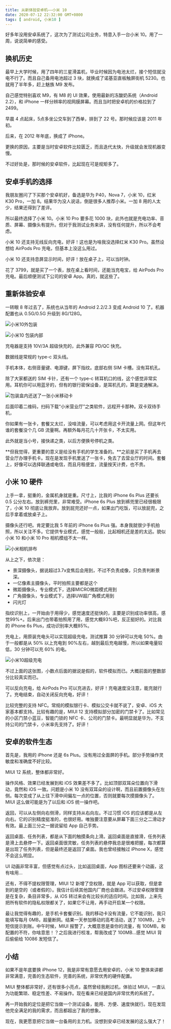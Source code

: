 ```yaml
---
title: 从新体验安卓机——小米 10
date: 2020-07-12 22:32:00 GMT+0800
tags: [ android, 小米10 ]
---
```


好多年没用安卓系统了，这次为了测试公司业务，特意入手一台小米 10。用了一周，说说简单的感受。

<!-- truncate -->

## 换机历史

最早上大学时候，用了四年的三星滑盖机，毕业时候因为电池太烂，接个短信就没电不行了。而且自己备用电池超过 3 块，就换成了诺基亚直板触屏街机 5230。也就用了半年多，赶上魅族 M9 发布。

自己感觉特别喜欢 M9，有 M8 的 UI 效果，使用最新的冻酸奶系统（Android 2.2），和 iPhone 一样分辨率的视网膜屏幕。而且当时把安卓机的价格拉到了 2499。

早晨 4 点起床，5点多坐公交车到了西单，排到了 22 号。那时候应该是 2011 年初。

后来，在 2012 年年底，换成了 iPhone。

更换的原因，主要是当时安卓软件比较匮乏，而且迭代太快，升级就会发现机器变慢。

不过好处是，那时候的安卓软件，比起现在可是规矩多了。

## 安卓手机的选择

我朋友圈问了下买那个安卓机好，备选是华为 P40，Nova 7，小米 10，红米 K30 Pro，一加 8。结果华为没人说话，倒是很多人推荐小米。一加 8 用的人太少，结果还得到了差评。

所以最终选择了小米 10。小米 10 Pro 要多花 1000 块，此外也就是充电功率、音质、屏幕、摄像头有提升。但对于我测试业务来讲，没有任何提升，所以不会考虑。

小米 10 还支持无线反向充电，好评！这也是为啥我没选择红米 K30 Pro。虽然设想给 AirPods Pro 充电，但基本上没这么用过。

小米 10 还支持息屏显示时间，好评！放在桌子上，可以当时钟。

花了 3799，就是买了一个表，放在桌上看时间，还能当充电宝，给 AirPods Pro 充电。最后顺便测试下公司的安卓 App。真的，就这些了。

## 重新体验安卓

一转眼 8 年过去了，系统也从当年的 Android 2.2/2.3 变成 Android 10 了。机器配置也从 0.5G/0.5G 升级到 8G/128G。

![小米10外包装](https://cdn1.yukapril.com/2020-07-12-mi10-1.jpg)

![小米10 包装内部](https://cdn1.yukapril.com/2020-07-12-mi10-2.jpg)

充电器是支持 10V/3A 超级快充的，此外兼容 PD/QC 快充。

数据线是常规的 type-c 双头线。

手机本体，右侧音量键、电源键，屏下指纹。底部右侧 SIM 卡槽。没有耳机孔。

除了大家都送的 SIM 卡针，还有一个 type-c 转耳机口的线，这个感觉非常实用。耳机你可以用蓝牙的，但有的银行密保设备，是耳机孔的，算是变通解决。

![包装盒内还送了一张小米移动卡](https://cdn1.yukapril.com/2020-07-12-mi10-3.jpg)

后面印着二维码，扫码下载“小米营业厅”之类软件，远程开卡那种。双卡双待手机，

你如果有一张卡，套餐又太烂，没啥流量，可以考虑用这卡开流量上网。但这年代谁的套餐没个几 GB 流量啊。再额外每月花几十开张卡，不太实用。

此外就是当小号，接快递之类，以后方便换号停机之类。

**但我觉得，更重要的意义是给没有手机的学生准备的。**之前是买了手机再去营业厅办理手机卡。现在是发现手机里送了一张卡，免去了去营业厅的时间。套餐上，好像可以选择联通或电信，而且月租便宜，流量按天计费，也不贵。

## 小米 10 硬件

上手一拿，挺重的，金属机身就是重。尺寸上，比我的 iPhone 6s Plus 还要长 0.5 公分左右。放到裤兜里，非常难受。iPhone 6s Plus 放到裤兜里已经很极限了，小米 10 彻底让我放弃。放到屁兜还好一点，如果出门吃饭，可以放屁兜，之后手拿着或放桌子上。

摄像头还行吧。肯定要比我 5 年前的 iPhone 6s Plus 强。本身我就很少手机拍照，所以关注不多。它提供专业模式，感觉一般般，比起相机还是差的太远。貌似小米 10 和小米 10 Pro 相机模组不太一样。

![小米相机排布](https://cdn1.yukapril.com/2020-07-12-mi10-4.jpg)

从上之下，依次是：

* 景深摄像头，据说超过3.7x变焦后会用到，不过不负责成像，只负责判断景深。
* 一亿像素主摄像头，平时拍照主要都是这个
* 微距摄像头，专业模式下，选择MICRO微距模式用到
* 广角摄像头，专业模式下，选择UW超广角模式用到
* 闪光灯

指纹识别上，一开始由于用得少，感觉速度还挺快的，主要是识别成功率很高，感觉99%+。后来出门也带着拍照用了用，感觉大概93%吧，反正挺好的。对比我的 iPhone 6s Plus，成功识别率大概85%。

充电上，用原装充电头可以实现超级充电，测试推算 30 分钟可以充电 50%。由于一般都是从 50% 以上充电到 90%左右，越到最后充电越慢，所以如果电量较低，30 分钟可以充 60% 的电。

![小米10超级充电](https://cdn1.yukapril.com/2020-07-12-mi10-5.jpg)

不过上面的这张图，小数点后面的据说是假的，软件模拟而已。大概前面的整数部分比较真实而已。

可以反向充电，给 AirPods Pro 可以充进去，好评！充电速度没注意，能充就行了。充电结束，自动关闭反向充电，好评！

比较完整的支持 NFC。常规的模拟银行卡、模拟公交卡就不说了，安卓、iOS 大家基本都支持。比较有趣的是，MIUI 12 支持模拟部分加密的门禁卡了。比如常见的小区门禁小蓝豆，智能门锁的 NFC
卡、公司的门禁卡。最明显就是华为，不支持公司的门禁卡，小米率先支持了。好评！

## 安卓的软件生态

首先是，我用的 iPhone 还是 6s Plus。没有用过全面屏的手机。部分手势操作灵敏度和准确度不好比较。

MIUI 12 系统，整体都非常好。

操作风格、效果已经发展到和 iOS 效果差不多了。比如顶部双耳朵位置向下滑动，竟然和 iOS 一致。问题是小米 10 没有双耳朵的设计啊，而且前置摄像头在左侧。每次变成了从上往下滑中间偏左一点的位置，否则就要每次摸摄像头了。MIUI
这么做可能是为了以后和 iOS 统一操作吧。

返回，可以从左侧向右侧滑，同样支持从右向左。不过习惯 iOS 的应该都是从左向右。它的识别精度挺准的，也很好用。唯独要注意要从屏幕下面三分之二滑动才有效。最上面三分之一据说留给 App 自己手势。

返回桌面、任务列表，都是从下面的触摸条向上滑。返回桌面是直接滑，任务列表是滑上去悬停一下。返回桌面很灵敏，任务列表的悬停我总是很难把握，每次都算是出现了任务列表，但是最终还是返回了桌面。我也曾经接触过 iPhone X，感觉不会这么明显。

UI 动画非常丰富，但感觉有点过头，比如返回桌面，App 图标还要来个动画，这有啥用...

还有，不得不提权限管理，MIUI 12 新增了空权限，就是 App 可以获取，但是拿到的是空的（或者假的）。我估计后续其他国内厂商也会跟进。不过安卓权限管理是在复杂，条目非常多，从 iOS 转过来会有比较长的适应时间。比如我，上来先把所有软件的隐私权限都关了，如果它不让用，再手动开启某一个权限。

最让我觉得有趣的，是手机卡套餐识别。我的移动卡没有流量，它不能识别，我只能填写每月 0MB，超量断网。结果一天参加移动的高考活动，送了 100MB，上午短信提示到账。中午时候，MIUI 报警了，大概意思是查你的流量，有 100MB，和配置的不符，你啥意思！？之后我进行校准，帮我改成了 100MB...感觉 MIUI 背后偷偷给 10086 发短信了。

## 小结

如果不是年底要换 iPhone 12，我是非常有意愿去用安卓的，小米 10 整体来讲都非常满意，完善的生态软件，完善的系统，非常优秀的硬件配置。

MIUI 整体都非常好，还有很多小亮点，虽然曾经我刷过机，体验过 MIUI，一直认为功能繁琐、稳定性差、不易操作。现在看来已经是国内非常优秀的系统了。

再一开始我的定位是把它当做一个测试设备，能用、方便、速度快就行。现在发现他完全满足的我的需求，而且都超出了我的想象。

现在，我更愿意把它当做一台备用的主力机。没想到安卓已经发展的这么强大了！
